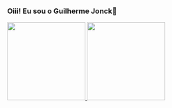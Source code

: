 ### Oiii! Eu sou o Guilherme Jonck👋
<div>
<a href="https://github.com/GuilhermeJonck">
  
  <img height="180em" src="https://github-readme-stats.vercel.app/api?username=GuilhermeJonck"/>
  <img height="180em" src="https://github.com/GuilhermeJonck/github-readme-stats"/>
 
</div>
